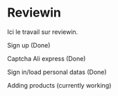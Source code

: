 # Reviewin
Ici le travail sur reviewin. 



Sign up (Done)

Captcha Ali express (Done)

Sign in/load personal datas (Done)

Adding products (currently working)
